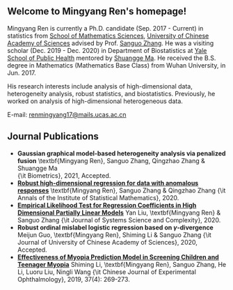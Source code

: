 ## Welcome to Mingyang Ren's homepage!

Mingyang Ren is currently a Ph.D. candidate (Sep. 2017 - Current) in statistics from [School of Mathematics Sciences](https://math.ucas.ac.cn/index.php/zh-CN/), [University of Chinese Academy of Sciences](https://www.ucas.ac.cn/) advised by Prof. [Sanguo Zhang](http://people.ucas.ac.cn/~sgzhang). He was a visiting scholar (Dec. 2019 - Dec. 2020) in Department of Biostatistics at [Yale School of Public Health](https://publichealth.yale.edu/) mentored by [Shuangge Ma](https://publichealth.yale.edu/profile/shuangge_ma/). He received the B.S. degree in Mathematics (Mathematics Base Class) from Wuhan University, in Jun. 2017. 

His research interests include analysis of high-dimensional data, heterogeneity analysis, robust statistics, and biostatistics. Previously, he worked on analysis of high-dimensional heterogeneous data.

E-mail: <renmingyang17@mails.ucas.ac.cn>

## Journal Publications
- **Gaussian graphical model-based heterogeneity analysis via penalized fusion**
\textbf{Mingyang Ren}, Sanguo Zhang, Qingzhao Zhang \& Shuangge Ma  
{\it Biometrics}, 2021, Accepted.
- **[Robust high-dimensional regression for data with anomalous responses](https://doi.org/10.1007/s10463-020-00764-1)**
\textbf{Mingyang Ren}, Sanguo Zhang \& Qingzhao Zhang
{\it Annals of the Institute of Statistical Mathematics}, 2020.
- **[Empirical Likelihood Test for Regression Coefficients in High Dimensional Partially Linear Models](https://doi.org/10.1007/s11424-020-9260-3)**
Yan Liu, \textbf{Mingyang Ren} \& Sanguo Zhang
{\it Journal of Systems Science and Complexity}, 2020.
- **Robust ordinal mislabel logistic regression based on $\gamma$-divergence**
Meijun Guo, \textbf{Mingyang Ren}, Shiming Li \& Sanguo Zhang
{\it Journal of University of Chinese Academy of Sciences}, 2020, Accepted.
- **[Effectiveness of Myopia Prediction Model in Screening Children and Teenager Myopia](http://rs.yiigle.com/CN115989201904/1129307.htm)**
Shiming Li, \textbf{Mingyang Ren}, Sanguo Zhang, He Li, Luoru Liu, Ningli Wang
{\it Chinese Journal of Experimental Ophthalmology}, 2019, 37(4): 269-273.

